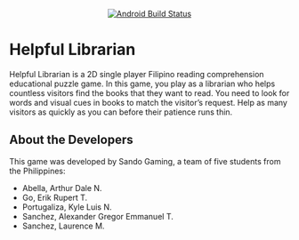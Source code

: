 <p align="center">
<a href="https://github.com/KoolieAid/HelpfulLibrarian/actions">
    <img alt="Android Build Status" src="https://img.shields.io/github/actions/workflow/status/KoolieAid/HelpfulLibrarian/build.yml?label=Android%20Build&style=for-the-badge" />
  </a>
</p>

# Helpful Librarian
Helpful Librarian is a 2D single player Filipino reading comprehension educational puzzle game. In this game, you play as a librarian who helps countless visitors find the books that they want to read. You need to look for words and visual cues in books to match the visitor’s request. Help as many visitors as quickly as you can before their patience runs thin.

## About the Developers
This game was developed by Sando Gaming, a team of five students from the Philippines:
- Abella, Arthur Dale N.
- Go, Erik Rupert T.
- Portugaliza, Kyle Luis N.
- Sanchez, Alexander Gregor Emmanuel T.
- Sanchez, Laurence M.
